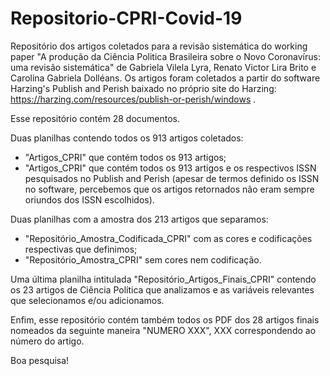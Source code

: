 # Repositorio-CPRI-Covid-19

Repositório dos artigos coletados para a revisão sistemática do working paper "A produção da Ciência Politica Brasileira sobre o Novo Coronavírus: uma revisão sistemática" de Gabriela Vilela Lyra, Renato Victor Lira Brito e Carolina Gabriela Dolléans. Os artigos foram coletados a partir do software Harzing's Publish and Perish baixado no próprio site do Harzing: https://harzing.com/resources/publish-or-perish/windows .

Esse repositório contém 28 documentos. 

Duas planilhas contendo todos os 913 artigos coletados:
- "Artigos_CPRI" que contém todos os 913 artigos;
- "Artigos_CPRI" que contém todos os 913 artigos e os respectivos ISSN pesquisados no Publish and Perish (apesar de termos definido os ISSN no software, percebemos que os artigos retornados não eram sempre oriundos dos ISSN escolhidos).

Duas planilhas com a amostra dos 213 artigos que separamos:
- "Repositório_Amostra_Codificada_CPRI" com as cores e codificações respectivas que definimos;
- "Repositório_Amostra_CPRI" sem cores nem codificação. 

Uma última planilha intitulada "Repositório_Artigos_Finais_CPRI" contendo os 23 artigos de Ciência Política que analizamos e as variáveis relevantes que selecionamos e/ou adicionamos. 

Enfim, esse repositório contém também todos os PDF dos 28 artigos finais nomeados da seguinte maneira "NUMERO XXX", XXX correspondendo ao número do artigo.


Boa pesquisa!
